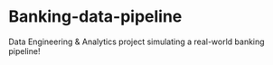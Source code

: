 # Banking-data-pipeline
Data Engineering &amp; Analytics project simulating a real-world banking pipeline!
